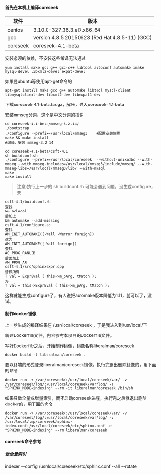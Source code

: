 
#### 首先在本机上编译coreseek

| 软件 | 版本 |
| --- | --- |
| centos | 3.10.0-327.36.3.el7.x86_64 |
| gcc | version 4.8.5 20150623 (Red Hat 4.8.5-11) (GCC)  |
| coreseek | coreseek-4.1-beta |

安装必须的依赖，不安装这些编译无法通过
```
yum install make gcc g++ gcc-c++ libtool autoconf automake imake mysql-devel libxml2-devel expat-devel
```
如果是ubuntu等使用apt-get命令的
```
apt-get install make gcc g++ automake libtool mysql-client libmysqlclient-dev libxml2-dev libexpat1-dev
```


下载coreseek-4.1-beta.tar.gz，解压，进入coreseek-4.1-beta

安装mmseg分词，这个是中文分词的插件

```
cd coreseek-4.1-beta/mmseg-3.2.14/
./bootstrap
./configure --prefix=/usr/local/mmseg3    #配置安装位置
make && make install
#编译、安装 mmseg-3.2.14
```


```
cd coreseek-4.1-beta/csft-4.1
sh buildconf.sh
./configure --prefix=/usr/local/coreseek  --without-unixodbc --with-mmseg --with-mmseg-includes=/usr/local/mmseg3/include/mmseg/ --with-mmseg-libs=/usr/local/mmseg3/lib/ --with-mysql
make
make install
```

> 注意:执行上一步的 sh buildconf.sh 可能会遇到问题，没生成configure，要
```
csft-4.1/buildconf.sh
查找
&& aclocal
后加上
&& automake --add-missing
csft-4.1/configure.ac
查找
AM_INIT_AUTOMAKE([-Wall -Werror foreign])
改为
AM_INIT_AUTOMAKE([-Wall foreign])
查找
AC_PROG_RANLIB
后面加上
AM_PROG_AR
csft-4.1/src/sphinxexpr.cpp
替换所有
T val = ExprEval ( this->m_pArg, tMatch );
为
T val = this->ExprEval ( this->m_pArg, tMatch );
```

这样就能生成configure了，有人说把automake版本降低为1.11，就可以了，没试。


#### 制作docker镜像
上一步生成的编译结果在 /usr/local/coreseek ，于是我进入到/usr/local/下

新建Dockerfile文件，内容参考本项目的Dockerfile文件。

写好Dockerfile之后，开始制作镜像，镜像名称liberalman/coreseek
```
docker build -t liberalman/coreseek .
```


要以终端的形式登录liberalman/coreseek镜像，执行完退出删除镜像的，用下面的命令
```
docker run -v /var/coreseek/:/usr/local/coreseek/var/ -v /var/coreseek/log/:/usr/local/coreseek/var/log/ -e "SPHINX_MODE=indexing" --rm -it liberalman/coreseek /bin/sh
```

如果只做全量或增量索引，而不启动coreseek进程，执行完之后就退出删除docker的，用下面的命令
```
docker run -v /var/coreseek/:/usr/local/coreseek/var/ -v /var/coreseek/log/:/usr/local/coreseek/var/log/ -v /usr/local/tmp/coreseek/sphinx-index.conf:/usr/local/coreseek/etc/sphinx.conf -e "SPHINX_MODE=indexing" --rm liberalman/coreseek
```


#### coreseek命令参考
##### 做全量索引
indexer --config /usr/local/coreseek/etc/sphinx.conf --all --rotate


